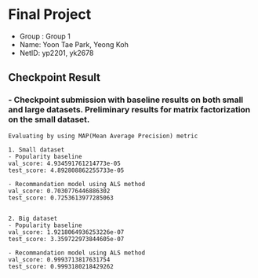 # Final Project 

- Group : Group 1
- Name: Yoon Tae Park, Yeong Koh
- NetID: yp2201, yk2678

## Checkpoint Result
### - Checkpoint submission with baseline results on both small and large datasets. Preliminary results for matrix factorization on the small dataset.
```
Evaluating by using MAP(Mean Average Precision) metric

1. Small dataset 
- Popularity baseline
val_score: 4.934591761214773e-05
test_score: 4.892808862255733e-05

- Recommandation model using ALS method
val_score: 0.7030776446886302
test_score: 0.7253613977285063


2. Big dataset
- Popularity baseline
val_score: 1.9218064936253226e-07
test_score: 3.359722973844605e-07

- Recommandation model using ALS method
val_score: 0.9993713817631754
test_score: 0.9993180218429262


```
